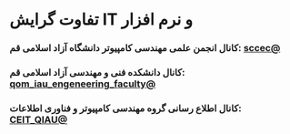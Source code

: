 # تفاوت گرایش IT و نرم افزار
### کانال انجمن علمی مهندسی کامپیوتر دانشگاه آزاد اسلامی قم: [sccec@](https://t.me/sccec)
### کانال دانشکده فنی و مهندسی آزاد اسلامی قم: [qom_iau_engeneering_faculty@](https://t.me/qom_iau_engeneering_faculty)
### کانال اطلاع رسانی گروه مهندسی کامپیوتر و فناوری اطلاعات: [CEIT_QIAU@](https://eitaa.com/CEIT_QIAU)
